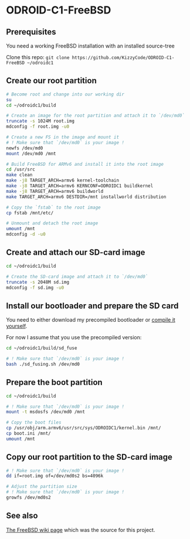# ODROID-C1-FreeBSD

## Prerequisites
You need a working FreeBSD installation with an installed source-tree

Clone this repo: `git clone https://github.com/KizzyCode/ODROID-C1-FreeBSD ~/odroidc1`

## Create our root partition
```sh
# Become root and change into our working dir
su
cd ~/odroidc1/build

# Create an image for the root partition and attach it to `/dev/md0`
truncate -s 1024M root.img
mdconfig -f root.img -u0

# Create a new FS in the image and mount it
# ! Make sure that `/dev/md0` is your image !
newfs /dev/md0
mount /dev/md0 /mnt

# Build FreeBSD for ARMv6 and install it into the root image
cd /usr/src
make clean
make -j8 TARGET_ARCH=armv6 kernel-toolchain
make -j8 TARGET_ARCH=armv6 KERNCONF=ODROIDC1 buildkernel
make -j8 TARGET_ARCH=armv6 buildworld
make TARGET_ARCH=armv6 DESTDIR=/mnt installworld distribution

# Copy the `fstab` to the root image
cp fstab /mnt/etc/

# Unmount and detach the root image
umount /mnt
mdconfig -d -u0
```

## Create and attach our SD-card image
```sh
cd ~/odroidc1/build

# Create the SD-card image and attach it to `/dev/md0`
truncate -s 2048M sd.img
mdconfig -f sd.img -u0
```

## Install our bootloader and prepare the SD card
You need to either download my precompiled bootloader or [compile it yourself](https://github.com/KizzyCode/ODROID-C1-FreeBSD/blob/master/sd_fuse/build_under_fedora.md).

For now I assume that you use the precompiled version:
```sh
cd ~/odroidc1/build/sd_fuse

# ! Make sure that `/dev/md0` is your image !
bash ./sd_fusing.sh /dev/md0
```

## Prepare the boot partition
```sh
cd ~/odroidc1/build

# ! Make sure that `/dev/md0` is your image !
mount -t msdosfs /dev/md0 /mnt

# Copy the boot files
cp /usr/obj/arm.armv6/usr/src/sys/ODROIDC1/kernel.bin /mnt/
cp boot.ini /mnt/
umount /mnt
```

## Copy our root partition to the SD-card image
```sh
# ! Make sure that `/dev/md0` is your image !
dd if=root.img of=/dev/md0s2 bs=4096k

# Adjust the partition size
# ! Make sure that `/dev/md0` is your image !
growfs /dev/md0s2
```

## See also
[The FreeBSD wiki page](https://wiki.freebsd.org/FreeBSD/arm/Odroid-C1) which was the source for this project.
